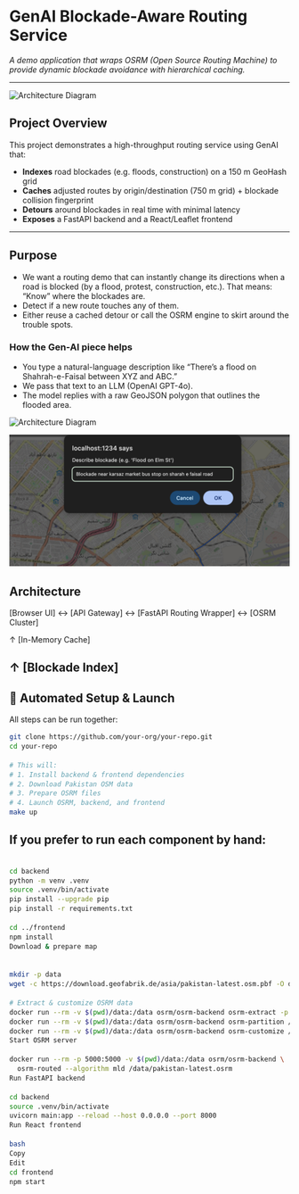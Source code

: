 # GenAI Blockade-Aware Routing Service

_A demo application that wraps OSRM (Open Source Routing Machine) to provide dynamic blockade avoidance with hierarchical caching._

---

![Architecture Diagram](image.png)

## Project Overview

This project demonstrates a high-throughput routing service using GenAI that:

- **Indexes** road blockades (e.g. floods, construction) on a 150 m GeoHash grid  
- **Caches** adjusted routes by origin/destination (750 m grid) + blockade collision fingerprint  
- **Detours** around blockades in real time with minimal latency  
- **Exposes** a FastAPI backend and a React/Leaflet frontend  

---

## Purpose

- We want a routing demo that can instantly change its directions when a road is blocked (by a flood, protest, construction, etc.). That means:
“Know” where the blockades are.
- Detect if a new route touches any of them.
- Either reuse a cached detour or call the OSRM engine to skirt around the trouble spots.
  
### How the Gen-AI piece helps
- You type a natural-language description like “There’s a flood on Shahrah-e-Faisal between XYZ and ABC.”
- We pass that text to an LLM (OpenAI GPT-4o).
- The model replies with a raw GeoJSON polygon that outlines the flooded area.
  
![Architecture Diagram](image(1).png)

![Architecture Diagram](image(2).png)

## Architecture
[Browser UI] ↔︎ [API Gateway] ↔︎ [FastAPI Routing Wrapper] ↔︎ [OSRM Cluster]

↑
[In-Memory Cache]

↑
[Blockade Index]
---

## 🔧 Automated Setup & Launch

All steps can be run together:

```bash
git clone https://github.com/your-org/your-repo.git
cd your-repo

# This will:
# 1. Install backend & frontend dependencies
# 2. Download Pakistan OSM data
# 3. Prepare OSRM files
# 4. Launch OSRM, backend, and frontend
make up

```


## If you prefer to run each component by hand:

```bash

cd backend
python -m venv .venv
source .venv/bin/activate
pip install --upgrade pip
pip install -r requirements.txt

cd ../frontend
npm install
Download & prepare map


mkdir -p data
wget -c https://download.geofabrik.de/asia/pakistan-latest.osm.pbf -O data/pakistan-latest.osm.pbf

# Extract & customize OSRM data
docker run --rm -v $(pwd)/data:/data osrm/osrm-backend osrm-extract -p /opt/car.lua /data/pakistan-latest.osm.pbf
docker run --rm -v $(pwd)/data:/data osrm/osrm-backend osrm-partition /data/pakistan-latest.osrm
docker run --rm -v $(pwd)/data:/data osrm/osrm-backend osrm-customize /data/pakistan-latest.osrm
Start OSRM server

docker run --rm -p 5000:5000 -v $(pwd)/data:/data osrm/osrm-backend \
  osrm-routed --algorithm mld /data/pakistan-latest.osrm
Run FastAPI backend

cd backend
source .venv/bin/activate
uvicorn main:app --reload --host 0.0.0.0 --port 8000
Run React frontend

bash
Copy
Edit
cd frontend
npm start

```

